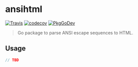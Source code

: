 # ansihtml

[![Travis](https://img.shields.io/travis/robert-nix/ansihtml.svg)](https://travis-ci.org/robert-nix/ansihtml/) [![codecov](https://codecov.io/gh/robert-nix/ansihtml/branch/master/graph/badge.svg)](https://codecov.io/gh/robert-nix/ansihtml) [![PkgGoDev](https://pkg.go.dev/badge/github.com/robert-nix/ansihtml)](https://pkg.go.dev/github.com/robert-nix/ansihtml)

> Go package to parse ANSI escape sequences to HTML.

## Usage

```go
// TBD
```